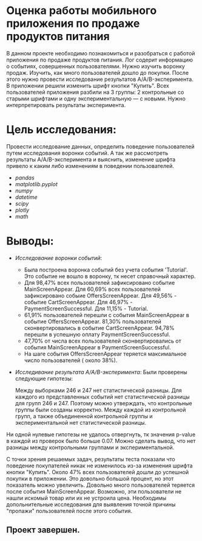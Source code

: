 # Оценка работы мобильного приложения по продаже продуктов питания
В данном проекте необходимо познакомиться и разобраться с работой приложения по продаже продуктов питания. Лог содерит информацию о событиях, совершенных пользователями. Нужно изучить воронку продаж. Изучить, как много пользователей дошло до покупки.
После этого нужно провести исследование результатов A/A/B-эксперимента. В приложении решили изменить шрифт кнопки "Купить". Всех пользователей приложения разбили на 3 группы: 2 контрольные со старыми шрифтами и одну экспериментальную — с новыми. Нужно интерпретировать результаты эксперимента.

# Цель исследования:
Провести исследование данных, определить поведение пользователей путем исследования воронки событий. А так же рассмотреть результаты A/A/B-эксперимента и выяснить, изменение шрифта привело к каким либо изменениям в поведении пользователей.

- *pandas*
- *matplotlib.pyplot*
- *numpy*
- *datetime*
- *scipy*
- *plotly*
- *math*

# Выводы:
- *Исследование воронки событий*:

    - Была построена воронка событий без учета события 'Tutorial'. Это событие не вошло в воронку, тк несет справочный характер.
    - Для 98,47% всех пользователей зафиксировано событие MainScreenAppear. Для 60,69% всех пользователей зафиксировано собыие OffersScreenAppear. Для 49,56% - событие CartScreenAppear. Для 46,97% - PaymentScreenSuccessful. Для 11,15% - Tutorial.
    - 61,91% пользователей перешли с события MainScreenAppear в событие OffersScreenAppear. 81,30% пользователей сконвертировались в событие CartScreenAppear. 94,78% перешли в успешную оплату PaymentScreenSuccessful.
    - 47,70% от числа всех пользователей сконвертировались от события MainScreenAppear в PaymentScreenSuccessful.
    - На шаге события OffersScreenAppear теряется максимальное число пользователей ( около 38%).

- *Исследивание результата A/A/B-эксперимента*:
Были проверены следующие гипотезы:

    Между выборками 246 и 247 нет статистической разницы.
    Для каждого из представленных событий нет статистической разницы для групп 246 и 247. Поэтому можно утверждать, что контрольные группы были созданы корректно.
    Между каждой из контрольной групп, а также объединенной контрольной группы и экспериментальной нет статистической разницы.

Ни одной нулевые гипотезы не удалось отвергнуть, тк значения p-value в каждой из проверок было больше 0.07. Можно сделать вывод, что нет разницы между контрольными группами и экспериментальной.

С точки зрения решаемых задач, результаты теста показали что поведение покупателей никак не изменилось из-за изменения шрифта кнопки "Купить". Около 47% всех пользователей дошли до успешной покупки в приложении. Это довольно большой процент, но этот показатель можно увеличить. Довольно много пользователей теряется после события MainScreenAppear. Возможно, эти пользователи не нашли искомый товар или их не устроила цена. Необходимы допольнительные исследования для выявления точной причины "пропажи" пользователей после этого события.
## Проект завершен.
